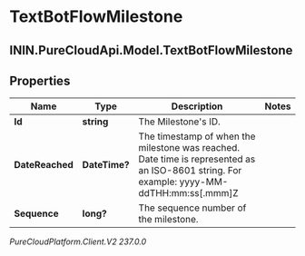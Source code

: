# TextBotFlowMilestone

## ININ.PureCloudApi.Model.TextBotFlowMilestone

## Properties

|Name | Type | Description | Notes|
|------------ | ------------- | ------------- | -------------|
| **Id** | **string** | The Milestone&#39;s ID. | |
| **DateReached** | **DateTime?** | The timestamp of when the milestone was reached. Date time is represented as an ISO-8601 string. For example: yyyy-MM-ddTHH:mm:ss[.mmm]Z | |
| **Sequence** | **long?** | The sequence number of the milestone. | |



_PureCloudPlatform.Client.V2 237.0.0_
